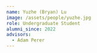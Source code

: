 ```yaml
---
name: Yuzhe (Bryan) Lu
image: /assets/people/yuzhe.jpg
role: Undergraduate Student
alumni_since: 2022
advisors:
  - Adam Perer
---
```

